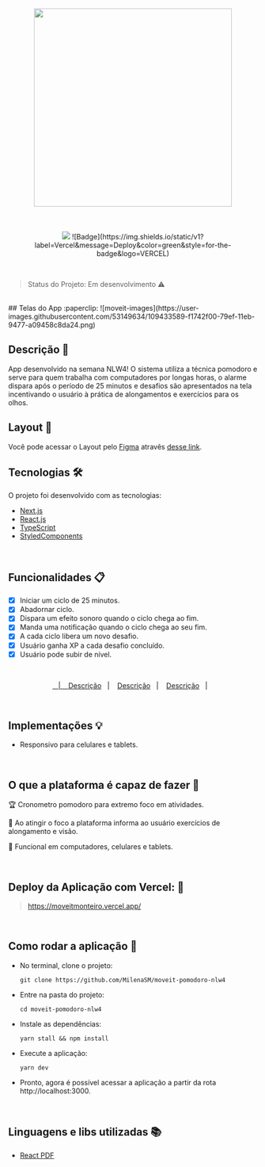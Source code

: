 <h1 align="center">
  <img width="400px" src="puclic/logo-full.svg" />
</h1>

<br />

<p align="center"> 
 
 <img src="https://img.shields.io/static/v1?label=react&message=framework&color=blue&style=for-the-badge&logo=REACT" />
 ![Badge](https://img.shields.io/static/v1?label=Vercel&message=Deploy&color=green&style=for-the-badge&logo=VERCEL)
  
</p>

<br />

> Status do Projeto: Em desenvolvimento :warning:

<br />
## Telas do App :paperclip:
![moveit-images](https://user-images.githubusercontent.com/53149634/109433589-f1742f00-79ef-11eb-9477-a09458c8da24.png)


## Descrição :page_with_curl:
App desenvolvido na semana NLW4! O sistema utiliza a técnica pomodoro e serve para quem trabalha com computadores por longas horas, o alarme dispara após o período de 25 minutos e desafios são apresentados na tela incentivando o usuário à prática de alongamentos e exercícios para os olhos.

## Layout :art: 
Você pode acessar o Layout pelo <a href="https://www.figma.com">Figma<a> atravês <a href="https://www.figma.com/file/ge20pu3ofMOKoliUyKx1Nl/Move.it-1.0">desse link<a>.

## Tecnologias 🛠 
O projeto foi desenvolvido com as tecnologias:

- [Next.js](https://nextjs.org/)
- [React.js](https://pt-br.reactjs.org/)
- [TypeScript](https://www.typescriptlang.org/)
- [StyledComponents](https://styled-components.com/)

<br />

## Funcionalidades :clipboard: 
- [x] Iniciar um ciclo de 25 minutos.
- [x] Abadornar ciclo.
- [x] Dispara um efeito sonoro quando o ciclo chega ao fim.
- [x] Manda uma notificação quando o ciclo chega ao seu fim.
- [x] A cada ciclo libera um novo desafio.
- [x] Usuário ganha XP a cada desafio concluído.
- [x] Usuário pode subir de nível.

<br />
 
 <p align="center">
  <a href="![tela-para-pc1](https://user-images.githubusercontent.com/53149634/109401306-a9d89f00-792c-11eb-8da7-01ef2b3d898e.png)"Descrição</a>&nbsp;&nbsp;&nbsp;|&nbsp;&nbsp;&nbsp;
  <a href="![tela-para-pc2](https://user-images.githubusercontent.com/53149634/109401342-e1474b80-792c-11eb-9d3d-03d6861f6352.png)">Descrição</a>&nbsp;&nbsp;&nbsp;|&nbsp;&nbsp;&nbsp;
  <a href="![tela-para-celular1](https://user-images.githubusercontent.com/53149634/109401349-ee643a80-792c-11eb-8227-9c5daa39f774.jpg)">Descrição</a>&nbsp;&nbsp;&nbsp;|&nbsp;&nbsp;&nbsp;
  <a href="![tela-para-celular2](https://user-images.githubusercontent.com/53149634/109401356-f7550c00-792c-11eb-9465-4fa09779e6c3.jpg)">Descrição</a>&nbsp;&nbsp;&nbsp;|&nbsp;&nbsp;&nbsp;
</p>

<br />

## Implementações :bulb: 

- Responsivo para celulares e tablets.

<br />

## O que a plataforma é capaz de fazer :checkered_flag:

:trophy: Cronometro pomodoro para extremo foco em atividades.

:muscle: Ao atingir o foco a plataforma informa ao usuário exercícios de alongamento e visão.

:eyes: Funcional em computadores, celulares e tablets.

<br />

## Deploy da Aplicação com Vercel: :punch:

> https://moveitmonteiro.vercel.app/

<br />

## Como rodar a aplicação :runner:

- No terminal, clone o projeto:
  
  ```git clone https://github.com/MilenaSM/moveit-pomodoro-nlw4```

- Entre na pasta do projeto:

  ```cd moveit-pomodoro-nlw4```

- Instale as dependências:

  ```yarn stall && npm install```

- Execute a aplicação:
  
  ```yarn dev```

- Pronto, agora é possível acessar a aplicação a partir da rota http://localhost:3000.

<br />

## Linguagens e libs utilizadas :books:

- [React PDF](https://react-pdf.org/)

